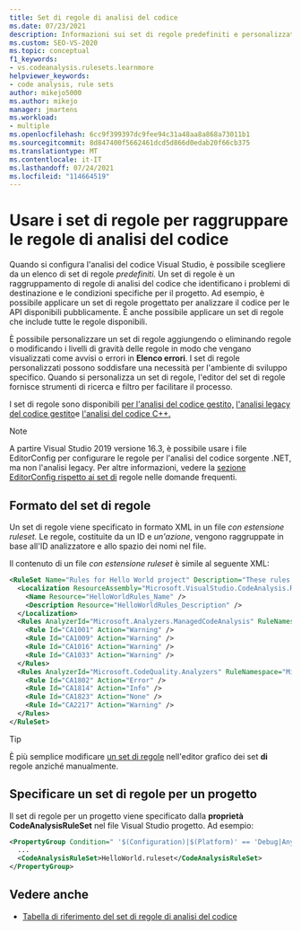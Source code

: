 ```yaml
---
title: Set di regole di analisi del codice
ms.date: 07/23/2021
description: Informazioni sui set di regole predefiniti e personalizzati nell'analisi Visual Studio codice. Informazioni su come specificare i set di regole nei file e su come configurare i set di regole nei progetti.
ms.custom: SEO-VS-2020
ms.topic: conceptual
f1_keywords:
- vs.codeanalysis.rulesets.learnmore
helpviewer_keywords:
- code analysis, rule sets
author: mikejo5000
ms.author: mikejo
manager: jmartens
ms.workload:
- multiple
ms.openlocfilehash: 6cc9f399397dc9fee94c31a48aa8a868a73011b1
ms.sourcegitcommit: 8d847400f5662461dcd5d866d0edab20f66cb375
ms.translationtype: MT
ms.contentlocale: it-IT
ms.lasthandoff: 07/24/2021
ms.locfileid: "114664519"
---
```

# <a name="use-rule-sets-to-group-code-analysis-rules"></a>Usare i set di regole per raggruppare le regole di analisi del codice

Quando si configura l'analisi del codice Visual Studio, è possibile scegliere da un elenco di set di regole *predefiniti.* Un set di regole è un raggruppamento di regole di analisi del codice che identificano i problemi di destinazione e le condizioni specifiche per il progetto. Ad esempio, è possibile applicare un set di regole progettato per analizzare il codice per le API disponibili pubblicamente. È anche possibile applicare un set di regole che include tutte le regole disponibili.

È possibile personalizzare un set di regole aggiungendo o eliminando regole o modificando i livelli di gravità delle regole in modo che vengano visualizzati come avvisi o errori in **Elenco errori**. I set di regole personalizzati possono soddisfare una necessità per l'ambiente di sviluppo specifico. Quando si personalizza un set di regole, l'editor del set di regole fornisce strumenti di ricerca e filtro per facilitare il processo.

I set di regole sono disponibili [per l'analisi del codice gestito,](/dotnet/fundamentals/code-analysis/code-quality-rule-options) [l'analisi legacy del codice gestito](how-to-configure-code-analysis-for-a-managed-code-project.md)e [l'analisi del codice C++.](/cpp/code-quality/using-rule-sets-to-specify-the-cpp-rules-to-run)

>[!NOTE]
> A partire Visual Studio 2019 versione 16.3, è possibile usare i file EditorConfig per configurare le regole per l'analisi del codice sorgente .NET, ma non l'analisi legacy. Per altre informazioni, vedere la [sezione EditorConfig rispetto ai set di](../code-quality/analyzers-faq.yml) regole nelle domande frequenti.

## <a name="rule-set-format"></a>Formato del set di regole

Un set di regole viene specificato in formato XML in un file *con estensione ruleset.* Le regole, costituite da un ID e *un'azione*, vengono raggruppate in base all'ID analizzatore e allo spazio dei nomi nel file.

Il contenuto di un file *con estensione ruleset* è simile al seguente XML:

```xml
<RuleSet Name="Rules for Hello World project" Description="These rules focus on critical issues for the Hello World app." ToolsVersion="10.0">
  <Localization ResourceAssembly="Microsoft.VisualStudio.CodeAnalysis.RuleSets.Strings.dll" ResourceBaseName="Microsoft.VisualStudio.CodeAnalysis.RuleSets.Strings.Localized">
    <Name Resource="HelloWorldRules_Name" />
    <Description Resource="HelloWorldRules_Description" />
  </Localization>
  <Rules AnalyzerId="Microsoft.Analyzers.ManagedCodeAnalysis" RuleNamespace="Microsoft.Rules.Managed">
    <Rule Id="CA1001" Action="Warning" />
    <Rule Id="CA1009" Action="Warning" />
    <Rule Id="CA1016" Action="Warning" />
    <Rule Id="CA1033" Action="Warning" />
  </Rules>
  <Rules AnalyzerId="Microsoft.CodeQuality.Analyzers" RuleNamespace="Microsoft.CodeQuality.Analyzers">
    <Rule Id="CA1802" Action="Error" />
    <Rule Id="CA1814" Action="Info" />
    <Rule Id="CA1823" Action="None" />
    <Rule Id="CA2217" Action="Warning" />
  </Rules>
</RuleSet>
```

> [!TIP]
> È più semplice modificare [un set di regole](../code-quality/working-in-the-code-analysis-rule-set-editor.md) nell'editor grafico dei set **di** regole anziché manualmente.

## <a name="specify-a-rule-set-for-a-project"></a>Specificare un set di regole per un progetto

Il set di regole per un progetto viene specificato dalla **proprietà CodeAnalysisRuleSet** nel file Visual Studio progetto. Ad esempio:

```xml
<PropertyGroup Condition=" '$(Configuration)|$(Platform)' == 'Debug|AnyCPU' ">
  ...
  <CodeAnalysisRuleSet>HelloWorld.ruleset</CodeAnalysisRuleSet>
</PropertyGroup>
```

## <a name="see-also"></a>Vedere anche

- [Tabella di riferimento del set di regole di analisi del codice](../code-quality/rule-set-reference.md)